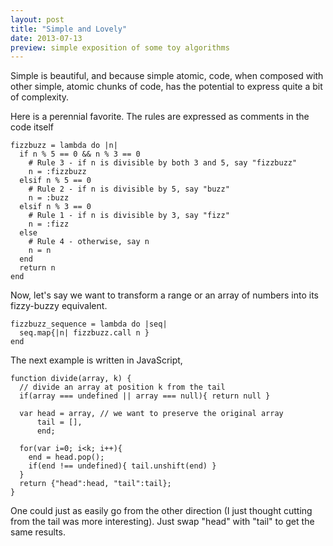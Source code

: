 ```yaml
---
layout: post
title: "Simple and Lovely"
date: 2013-07-13
preview: simple exposition of some toy algorithms
---
```


Simple is beautiful, and because simple atomic, code, when composed with other simple, atomic chunks of code, has the potential to express quite a bit of complexity.

Here is a perennial favorite. The rules are expressed as comments in the code itself

    fizzbuzz = lambda do |n|
      if n % 5 == 0 && n % 3 == 0
        # Rule 3 - if n is divisible by both 3 and 5, say "fizzbuzz"
        n = :fizzbuzz
      elsif n % 5 == 0
        # Rule 2 - if n is divisible by 5, say "buzz"
        n = :buzz
      elsif n % 3 == 0
        # Rule 1 - if n is divisible by 3, say "fizz"
        n = :fizz
      else
        # Rule 4 - otherwise, say n
        n = n
      end
      return n
    end

Now, let's say we want to transform a range or an array of numbers into its fizzy-buzzy equivalent.

    fizzbuzz_sequence = lambda do |seq|
      seq.map{|n| fizzbuzz.call n }
    end

The next example is written in JavaScript,

    function divide(array, k) {
      // divide an array at position k from the tail
      if(array === undefined || array === null){ return null }

      var head = array, // we want to preserve the original array
          tail = [],
          end;

      for(var i=0; i<k; i++){
        end = head.pop();
        if(end !== undefined){ tail.unshift(end) }
      }
      return {"head":head, "tail":tail};
    }

One could just as easily go from the other direction (I just thought cutting from the tail was more interesting). Just swap "head" with "tail" to get the same results.
